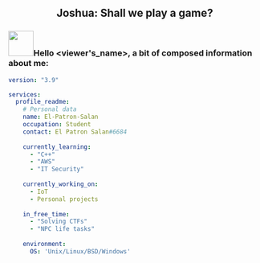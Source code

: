 <h2 align="center">
Joshua: Shall we play a game?
</h2>


### <img src="https://media.giphy.com/media/VgCDAzcKvsR6OM0uWg/giphy.gif" width="50">Hello <viewer's_name>, a bit of composed information about me:
```yml
version: "3.9"

services:
  profile_readme:
    # Personal data
    name: El-Patron-Salan 
    occupation: Student
    contact: El Patron Salan#6684
    
    currently_learning:
      - "C++"
      - "AWS"
      - "IT Security"
    
    currently_working_on:
      - IoT
      - Personal projects
      
    in_free_time:
      - "Solving CTFs"
      - "NPC life tasks"
      
    environment:
      OS: 'Unix/Linux/BSD/Windows'
```
    


<!--
**El-Patron-Salan/El-Patron-Salan** is a ✨ _special_ ✨ repository because its `README.md` (this file) appears on your GitHub profile.

Here are some ideas to get you started:
🐳
- 🔭 I’m currently working on ...
- 🌱 I’m currently learning ...
- 👯 I’m looking to collaborate on ...
- 🤔 I’m looking for help with ...
- 💬 Ask me about ...
- 📫 How to reach me: ...
- 😄 Pronouns: ...
- ⚡ Fun fact: ...
-->

<!--
<h2 align="center">
Joshua: Would you like to play a game?
</h2>
![](assets/images/Gimme_schedule_preview.png)
[![Readme Card](https://github-readme-stats.vercel.app/api/pin/?username=El-Patron-Salan&repo=Gimme-schedule&title_color=fff&icon_color=f9f9f9&text_color=9f9f9f&bg_color=151515)](https://github.com/El-Patron-Salan/Gimme-schedule)

-->
